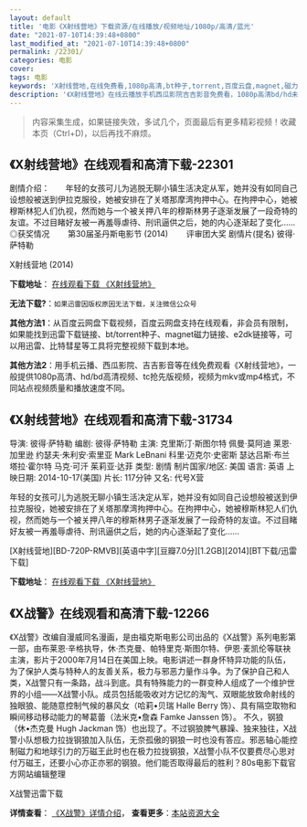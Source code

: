 ```yaml
---
layout: default
title: '电影《X射线营地》下载资源/在线播放/视频地址/1080p/高清/蓝光'
date: "2021-07-10T14:39:48+0800"
last_modified_at: "2021-07-10T14:39:48+0800"
permalink: /22301/
categories: 电影
cover:
tags: 电影
keywords: 'X射线营地,在线免费看,1080p高清,bt种子,torrent,百度云盘,magnet,磁力链,迅雷下载资源'
description: '《X射线营地》在线云播放手机西瓜影院吉吉影音免费看，1080p高清bd/hd未删减完整版和tc抢先枪版，mkv/mp4格式，附带bt/torrent种子、magnet/磁力链、百度云盘、网盘资源迅雷下载链接'
---
```


>内容采集生成，如果链接失效，多试几个，页面最后有更多精彩视频！收藏本页（Ctrl+D)，以后再找不麻烦。


## 《X射线营地》在线观看和高清下载-22301

剧情介绍：　　年轻的女孩可儿为逃脱无聊小镇生活决定从军，她并没有如同自己设想般被送到伊拉克服役，她被安排在了关塔那摩湾拘押中心。在拘押中心，她被穆斯林犯人们仇视，然而她与一个被关押八年的穆斯林男子逐渐发展了一段奇特的友谊。不过目睹好友被一再羞辱虐待、刑讯逼供之后，她的内心逐渐起了变化……   ◎获奖情况   　　第30届圣丹斯电影节 (2014) 　　评审团大奖 剧情片(提名) 彼得·萨特勒


X射线营地 (2014)

**下载地址**： [在线观看下载 《X射线营地》](https://www.btbtdy.me/btdy/dy582.html) 


**无法下载?**：`如果迅雷因版权原因无法下载，关注微信公众号 `

**其他方法1**：从百度云网盘下载视频，百度云网盘支持在线观看，非会员有限制，如果能找到迅雷下载链接、bt/torrent种子、magnet磁力链接、e2dk链接等，可以用迅雷、比特彗星等工具将完整视频下载到本地。

**其他方法2**：用手机云播、西瓜影院、吉吉影音等在线免费观看《X射线营地》，一般提供1080p高清、hd/bd高清视频、tc抢先版视频，视频为mkv或mp4格式，不同站点视频质量和播放速度不同。


## 《X射线营地》在线观看和高清下载-31734

导演: 彼得·萨特勒 编剧: 彼得·萨特勒 主演: 克里斯汀·斯图尔特 佩曼·莫阿迪 莱恩·加里逊 约瑟夫·朱利安·索里亚 Mark LeBnani 科里·迈克尔·史密斯 瑟达吕斯·布兰 塔拉·霍尔特 马克·可汗 茱莉亚·达菲 类型: 剧情 制片国家/地区: 美国 语言: 英语 上映日期: 2014-10-17(美国) 片长: 117分钟 又名: 代号X营

年轻的女孩可儿为逃脱无聊小镇生活决定从军，她并没有如同自己设想般被送到伊拉克服役，她被安排在了关塔那摩湾拘押中心。在拘押中心，她被穆斯林犯人们仇视，然而她与一个被关押八年的穆斯林男子逐渐发展了一段奇特的友谊。不过目睹好友被一再羞辱虐待、刑讯逼供之后，她的内心逐渐起了变化……


[X射线营地][BD-720P-RMVB][英语中字][豆瓣7.0分][1.2GB][2014][BT下载/迅雷下载]

**下载地址**： [在线观看下载 《X射线营地》](https://www.btdx8.com/torrent/camp_x-ray_2014.html) 


## 《X战警》在线观看和高清下载-12266

《X战警》改编自漫威同名漫画，是由福克斯电影公司出品的《X战警》系列电影第一部，由布莱恩·辛格执导，休·杰克曼、帕特里克·斯图尔特、伊恩·麦凯伦等联袂主演，影片于2000年7月14日在美国上映。电影讲述一群身怀特异功能的队伍，为了保护人类与特种人的友善关系，极力与邪恶力量作斗争。为了保护自己和人类，X战警只有一条路，战斗到底。具有特殊能力的一群变种人组成了一个维护世界的小组——X战警小队。成员包括能吸收对方记忆的淘气、双眼能放致命射线的独眼狼、能随意控制气候的暴风女（哈莉•贝瑞 Halle Berry 饰）、具有隔空取物和瞬间移动移动能力的琴葛蕾（法米克•詹森 Famke Janssen 饰）。 不久，钢狼（休•杰克曼 Hugh Jackman 饰）也出现了。不过钢狼脾气暴躁、独来独往，X战警小队想极力拉拢钢狼加入队伍，无奈孤傲的钢狼一时也没有答应。邪恶轴心能控制磁力和地球引力的万磁王此时也在极力拉拢钢狼，X战警小队不仅要费尽心思对付万磁王，还要小心亦正亦邪的钢狼。他们能否取得最后的胜利？80s电影下载官方网站编辑整理


X战警迅雷下载

**详情查看**： [《X战警》详情介绍](/movie/12266/)， **查看更多**：[本站资源大全](/movie/t/all/)


